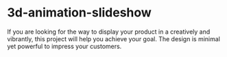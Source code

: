 # 3d-animation-slideshow

If you are looking for the way to display your product in a creatively and vibrantly, this project will help you achieve your goal. 
The design is minimal yet powerful to impress your customers.

